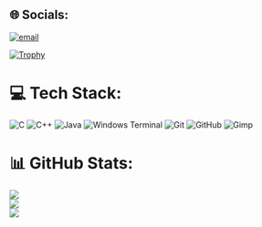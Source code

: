 
## 🌐 Socials:
[![email](https://img.shields.io/badge/Email-D14836?logo=gmail&logoColor=white)](mailto:bruno.cntt@hotmail.com) 

[![Trophy](https://github-profile-trophy.vercel.app/?username=BrunoOfAstora&theme=gruvbox&no-bg=true&row=2&column=3)](https://github.com/ryo-ma/github-profile-trophy)


# 💻 Tech Stack:
![C](https://img.shields.io/badge/c-%2300599C.svg?style=for-the-badge&logo=c&logoColor=white) ![C++](https://img.shields.io/badge/c++-%2300599C.svg?style=for-the-badge&logo=c%2B%2B&logoColor=white) ![Java](https://img.shields.io/badge/java-%23ED8B00.svg?style=for-the-badge&logo=openjdk&logoColor=white) ![Windows Terminal](https://img.shields.io/badge/Windows%20Terminal-%234D4D4D.svg?style=for-the-badge&logo=windows-terminal&logoColor=white) ![Git](https://img.shields.io/badge/git-%23F05033.svg?style=for-the-badge&logo=git&logoColor=white) ![GitHub](https://img.shields.io/badge/github-%23121011.svg?style=for-the-badge&logo=github&logoColor=white) ![Gimp](https://img.shields.io/badge/Gimp-657D8B?style=for-the-badge&logo=gimp&logoColor=FFFFFF)
# 📊 GitHub Stats:
![](https://github-readme-stats.vercel.app/api?username=BrunoOfAstora&theme=blue_navy&hide_border=false&include_all_commits=false&count_private=false)<br/>
![](https://nirzak-streak-stats.vercel.app/?user=BrunoOfAstora&theme=blue_navy&hide_border=false)<br/>
![](https://github-readme-stats.vercel.app/api/top-langs/?username=BrunoOfAstora&theme=blue_navy&hide_border=false&include_all_commits=false&count_private=false&layout=compact)

<!-- Proudly created with GPRM ( https://gprm.itsvg.in ) -->



